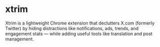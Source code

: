 # xtrim
Xtrim is a lightweight Chrome extension that declutters X.com (formerly Twitter) by hiding distractions like notifications, ads, trends, and engagement stats — while adding useful tools like translation and post management.
